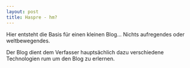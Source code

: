 ```yaml
---
layout: post
title: Haspre - hm?
---
```


Hier entsteht die Basis für einen kleinen Blog... Nichts aufregendes oder weltbewegendes.

Der Blog dient dem Verfasser hauptsächlich dazu verschiedene Technologien rum um den Blog zu erlernen. 
